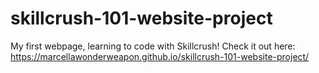 # skillcrush-101-website-project
My first webpage, learning to code with Skillcrush!
Check it out here: https://marcellawonderweapon.github.io/skillcrush-101-website-project/
